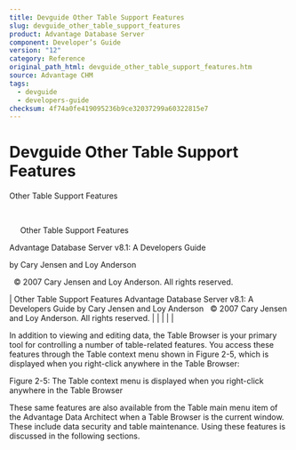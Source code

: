 ```yaml
---
title: Devguide Other Table Support Features
slug: devguide_other_table_support_features
product: Advantage Database Server
component: Developer’s Guide
version: "12"
category: Reference
original_path_html: devguide_other_table_support_features.htm
source: Advantage CHM
tags:
  - devguide
  - developers-guide
checksum: 4f74a0fe419095236b9ce32037299a60322815e7
---
```


# Devguide Other Table Support Features

Other Table Support Features

 

     Other Table Support Features

Advantage Database Server v8.1: A Developers Guide

by Cary Jensen and Loy Anderson

  © 2007 Cary Jensen and Loy Anderson. All rights reserved.

| Other Table Support Features  Advantage Database Server v8.1: A Developers Guide  by Cary Jensen and Loy Anderson    © 2007 Cary Jensen and Loy Anderson. All rights reserved. |  |  |  |  |

In addition to viewing and editing data, the Table Browser is your primary tool for controlling a number of table-related features. You access these features through the Table context menu shown in Figure 2-5, which is displayed when you right-click anywhere in the Table Browser:

Figure 2-5: The Table context menu is displayed when you right-click anywhere in the Table Browser

These same features are also available from the Table main menu item of the Advantage Data Architect when a Table Browser is the current window. These include data security and table maintenance. Using these features is discussed in the following sections.
